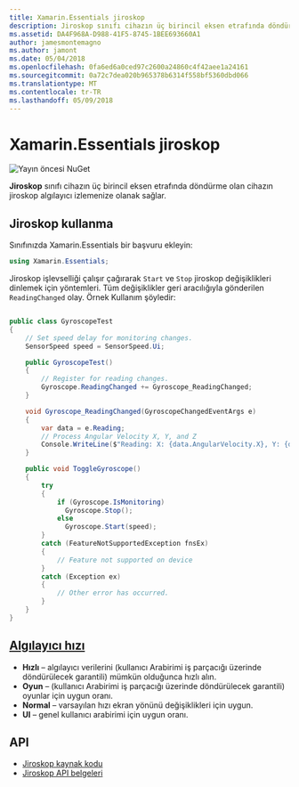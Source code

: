 ```yaml
---
title: Xamarin.Essentials jiroskop
description: Jiroskop sınıfı cihazın üç birincil eksen etrafında döndürme olan cihazın jiroskop algılayıcı izlemenize olanak sağlar.
ms.assetid: DA4F968A-D988-41F5-8745-1BEE693660A1
author: jamesmontemagno
ms.author: jamont
ms.date: 05/04/2018
ms.openlocfilehash: 0fa6ed6a0ced97c2600a24860c4f42aee1a24161
ms.sourcegitcommit: 0a72c7dea020b965378b6314f558bf5360dbd066
ms.translationtype: MT
ms.contentlocale: tr-TR
ms.lasthandoff: 05/09/2018
---
```

# <a name="xamarinessentials-gyroscope"></a>Xamarin.Essentials jiroskop

![Yayın öncesi NuGet](~/media/shared/pre-release.png)

**Jiroskop** sınıfı cihazın üç birincil eksen etrafında döndürme olan cihazın jiroskop algılayıcı izlemenize olanak sağlar.

## <a name="using-gyroscope"></a>Jiroskop kullanma

Sınıfınızda Xamarin.Essentials bir başvuru ekleyin:

```csharp
using Xamarin.Essentials;
```

Jiroskop işlevselliği çalışır çağırarak `Start` ve `Stop` jiroskop değişiklikleri dinlemek için yöntemleri. Tüm değişiklikler geri aracılığıyla gönderilen `ReadingChanged` olay. Örnek Kullanım şöyledir:

```csharp

public class GyroscopeTest
{
    // Set speed delay for monitoring changes.
    SensorSpeed speed = SensorSpeed.Ui;

    public GyroscopeTest()
    {
        // Register for reading changes.
        Gyroscope.ReadingChanged += Gyroscope_ReadingChanged;
    }

    void Gyroscope_ReadingChanged(GyroscopeChangedEventArgs e)
    {
        var data = e.Reading;
        // Process Angular Velocity X, Y, and Z
        Console.WriteLine($"Reading: X: {data.AngularVelocity.X}, Y: {data.AngularVelocity.Y}, Z: {data.AngularVelocity.Z}");
    }

    public void ToggleGyroscope()
    {
        try
        {
            if (Gyroscope.IsMonitoring)
              Gyroscope.Stop();
            else
              Gyroscope.Start(speed);
        }
        catch (FeatureNotSupportedException fnsEx)
        {
            // Feature not supported on device
        }
        catch (Exception ex)
        {
            // Other error has occurred.
        }
    }
}
```

## <a name="sensor-speedxrefxamarinessentialssensorspeed"></a>[Algılayıcı hızı](xref:Xamarin.Essentials.SensorSpeed)

- **Hızlı** – algılayıcı verilerini (kullanıcı Arabirimi iş parçacığı üzerinde döndürülecek garantili) mümkün olduğunca hızlı alın.
- **Oyun** – (kullanıcı Arabirimi iş parçacığı üzerinde döndürülecek garantili) oyunlar için uygun oranı.
- **Normal** – varsayılan hızı ekran yönünü değişiklikleri için uygun.
- **UI** – genel kullanıcı arabirimi için uygun oranı.

## <a name="api"></a>API

- [Jiroskop kaynak kodu](https://github.com/xamarin/Essentials/tree/master/Essentials/Gyroscope)
- [Jiroskop API belgeleri](xref:Xamarin.Essentials.Gyroscope)
